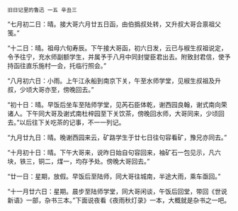     旧日记里的鲁迅 一五 辛丑三 

   “七月初二日：晴。接大哥六月廿五日函，由伯撝叔处转，又升叔大哥合禀祖父笺。”

   “十二日：晴。祖母六旬寿辰。下午接大哥函，初六日发，云已与椒生叔祖说定，令予往宁，充水师副额学生，并属予于八月中同封燮臣君出去。附致封君信，使予持函往直乐施村一会，托临行照会。”

   “八月初六日：小雨。上午江永船到南京下关，午至水师学堂，见椒生叔祖及升叔，少顷大哥亦至，傍晚回去。”

   “初十日：晴。早饭后坐车至陆师学堂，见芮石臣体乾，谢西园良翰，谢式南向荣诸人。下午同大哥及谢式南杜梓园至下关饮茶，傍晚回水师，大哥同来，少顷回去。”以后往下关吃茶的记事，不一一列记。

   “九月廿九日：晴。晚谢西园来云，矿路学生于廿七日往句容看矿，豫兄亦同去。”

   “十月初十日：晴。下午大哥来，说昨日始自句容回来，袖矿石一包见示，凡六块，铁三，铜二，煤一，均存予处。傍晚大哥回去。”

   “廿一日：星期，放假。早饭后至陆师，同大哥往城南，半途大雨，乘车亟回。”

   “十一月廿六日：星期。晨步至陆师学堂，同大哥闲谈，午饭后回堂，带回《世说新语》一部，杂书三本。”下面说夜看《夜雨秋灯录》一本，大概就是杂书之一吧。

